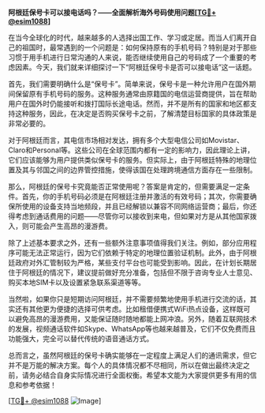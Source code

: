 **阿根廷保号卡可以接电话吗？——全面解析海外号码使用问题[[TG💪+ @esim1088](https://t.me/s/esim1088)]**

在当今全球化的时代，越来越多的人选择出国工作、学习或定居。而当人们离开自己的祖国时，最常遇到的一个问题是：如何保持原有的手机号码？特别是对于那些习惯于用手机进行日常沟通的人来说，能否继续使用自己的号码成了一个重要的考虑因素。今天，我们就来详细探讨一下“阿根廷保号卡是否可以接电话”这一话题。

首先，我们需要明确什么是“保号卡”。简单来说，保号卡是一种允许用户在国外期间保留原有手机号码的服务。这种服务通常由原籍国的电信运营商提供，旨在帮助用户在国外时仍能接听和拨打国际长途电话。然而，并不是所有的国家和地区都支持这种服务，因此，在决定是否购买保号卡之前，了解清楚目标国家的具体政策是非常必要的。

对于阿根廷而言，其电信市场相对发达，拥有多个大型电信公司如Movistar、Claro和Personal等。这些公司在全球范围内都有一定的影响力，因此理论上讲，它们应该能够为用户提供类似保号卡的服务。但实际上，由于阿根廷特殊的地理位置及其与邻国之间的边界管控措施，使得该国在处理跨境通信方面存在一些限制。

那么，阿根廷的保号卡究竟能否正常使用呢？答案是肯定的，但需要满足一定条件。首先，你的手机号码必须是在阿根廷注册并激活的有效号码；其次，你需要确保所使用的设备支持当地频段，并且已经解锁以兼容不同网络运营商；最后，你还得考虑到通话费用的问题——尽管你可以接收到来电，但如果对方是从其他国家拨入，则可能会产生高昂的漫游费。

除了上述基本要求之外，还有一些额外注意事项值得我们关注。例如，部分应用程序可能无法正常运行，因为它们依赖于特定的地理位置验证机制。此外，由于阿根廷政府对外汇管制较为严格，某些支付平台也可能受到影响。因此，在计划长期居住于阿根廷的情况下，建议提前做好充分准备，包括但不限于咨询专业人士意见、购买本地SIM卡以及设置紧急联系渠道等等。

当然啦，如果你只是短期访问阿根廷，并不需要频繁地使用手机进行交流的话，其实还有其他更为便捷的选择可供考虑。比如租借便携式WiFi热点设备，这样既可以避免高昂的漫游费用，又能保证随时随地都能上网冲浪。另外，随着互联网技术的发展，视频通话软件如Skype、WhatsApp等也越来越普及，它们不仅免费而且功能强大，完全可以替代传统的语音通话方式。

总而言之，虽然阿根廷的保号卡确实能够在一定程度上满足人们的通讯需求，但它并不是万能的解决方案。每个人的具体情况都不尽相同，所以在做出最终决定之前，请务必结合自身实际情况进行全面权衡。希望本文能为大家提供更多有用的信息和参考依据！

[[TG💪+ @esim1088](https://t.me/s/esim1088) ![Image](https://i.postimg.cc/4NQfJmqS/Snipaste-2025-05-13-00-14-12.png)]
